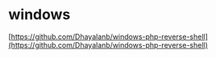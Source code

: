 # **windows**

[https://github.com/Dhayalanb/windows-php-reverse-shell](https://github.com/Dhayalanb/windows-php-reverse-shell)